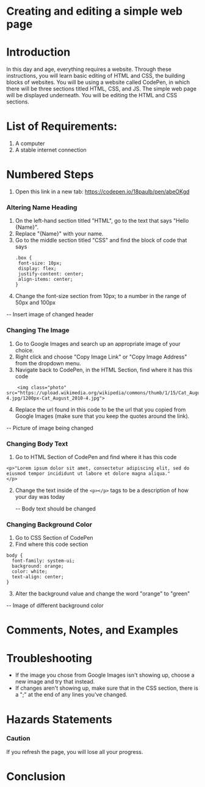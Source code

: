 # Creating and editing a simple web page

# Introduction
In this day and age, everything requires a website. Through these instructions, you will learn basic editing of HTML and CSS, the building blocks of websites. You will be using a website called CodePen, in which there will be three sections titled HTML, CSS, and JS. The simple web page will be displayed underneath. You will be editing the HTML and CSS sections.

# List of Requirements:
1. A computer
2. A stable internet connection

# Numbered Steps
1. Open this link in a new tab: https://codepen.io/18paulb/pen/abeOKgd

### Altering Name Heading
1. On the left-hand section titled "HTML", go to the text that says "Hello {Name}".
2. Replace "{Name}" with your name.
3. Go to the middle section titled "CSS" and find the block of code that says
   ```
   .box {
    font-size: 10px;
    display: flex;
    justify-content: center;
    align-items: center;
   }
   ```
4. Change the font-size section from 10px; to a number in the range of 50px and 100px

-- Insert image of changed header

### Changing The Image
1. Go to Google Images and search up an appropriate image of your choice.
2. Right click and choose "Copy Image Link" or "Copy Image Address" from the dropdown menu.
3. Navigate back to CodePen, in the HTML Section, find where it has this code
```
    <img class="photo" src="https://upload.wikimedia.org/wikipedia/commons/thumb/1/15/Cat_August_2010-4.jpg/1200px-Cat_August_2010-4.jpg">
```
4. Replace the url found in this code to be the url that you copied from Google Images (make sure that you keep the quotes around the link).

-- Picture of image being changed

### Changing Body Text
1. Go to HTML Section of CodePen and find where it has this code
```
<p>"Lorem ipsum dolor sit amet, consectetur adipiscing elit, sed do eiusmod tempor incididunt ut labore et dolore magna aliqua."
</p>
```
2. Change the text inside of the `<p></p>` tags to be a description of how your day was today

   -- Body text should be changed
### Changing Background Color
1. Go to CSS Section of CodePen
2. Find where this code section
```
body {
  font-family: system-ui;
  background: orange;
  color: white;
  text-align: center;
}
```
3. Alter the background value and change the word "orange" to "green"


-- Image of different background color

# Comments, Notes, and Examples

# Troubleshooting
 - If the image you chose from Google Images isn't showing up, choose a new image and try that instead.
 - If changes aren't showing up, make sure that in the CSS section, there is a ";" at the end of any lines you've changed.

# Hazards Statements

### Caution 
If you refresh the page, you will lose all your progress.

# Conclusion

